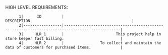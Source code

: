 HIGH LEVEL REQUIREMENTS:

 
          1|      ID         |                                       DESCRIPTION                                             |
          2|-----------------|-----------------------------------------------------------------------------------------------|
          3|     HLR_1       |                       This project help in store keeper fast billing.                         |
          4|     HLR_2       |                To collect and maintain the data of customers for purchased items.             |                                                                 
          
                                               
         
         
         
